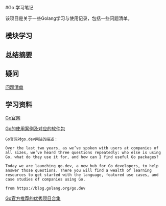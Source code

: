 #Go 学习笔记

该项目是关于一些Golang学习与使用记录，包括一些问题清单。


## 模块学习


## 总结摘要


## 疑问
[问题清单](./todolist.md)


## 学习资料


[Go官网](https://golang.org/pkg/)

[Go的使用案例及对应的软件包](https://pkg.go.dev/)
```shell
Go官网对go.dev网站的描述：

Over the last two years, as we’ve spoken with users at companies of all sizes, we’ve heard three questions repeatedly: who else is using Go, what do they use it for, and how can I find useful Go packages?

Today we are launching go.dev, a new hub for Go developers, to help answer those questions. There you will find a wealth of learning resources to get started with the language, featured use cases, and case studies of companies using Go.

from https://blog.golang.org/go.dev
```

[Go官方推荐的优秀项目合集](https://github.com/golang/go/wiki/Projects#file-systems)

